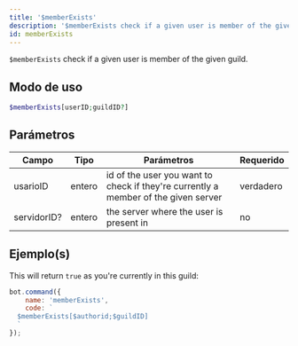 ```yaml
---
title: '$memberExists'
description: '$memberExists check if a given user is member of the given guild.'
id: memberExists
---
```


`$memberExists` check if a given user is member of the given guild.

## Modo de uso

```php
$memberExists[userID;guildID?]
```

## Parámetros

| Campo       | Tipo   | Parámetros                                                                         | Requerido |
| ----------- | ------ | ---------------------------------------------------------------------------------- | --------- |
| usarioID    | entero | id of the user you want to check if they're currently a member of the given server | verdadero |
| servidorID? | entero | the server where the user is present in                                            | no        |

## Ejemplo(s)

This will return `true` as you're currently in this guild:

```javascript
bot.command({
    name: 'memberExists',
    code: `
  $memberExists[$authorid;$guildID]
  `
});
```
